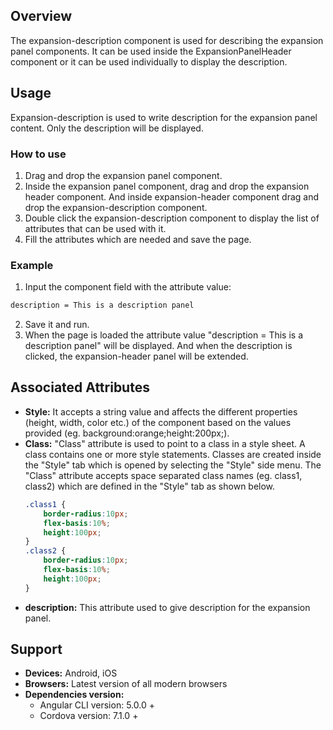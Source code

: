 ## Overview
The expansion-description component is used for describing the expansion panel components. It can be used inside the ExpansionPanelHeader component or it can be used individually to display the description.
## Usage
Expansion-description is used to write description for the expansion panel content. Only the description will be displayed.
### How to use 
1. Drag and drop the expansion panel component.
2. Inside the expansion panel component, drag and drop the expansion header component. And inside expansion-header component drag and drop the expansion-description component.
3. Double click the expansion-description component to display the list of attributes that can be used with it.
4. Fill the attributes which are needed and save the page.

### Example
1. Input the component field with the attribute value:
```css 
description = This is a description panel
```
2. Save it and run.
3. When the page is loaded the attribute value "description = This is a description panel" will be displayed. And when the description is clicked, the expansion-header panel will be extended.

## Associated Attributes
- **Style:** It accepts a string value and affects the different properties (height, width, color etc.) of the component based on the values provided (eg. background:orange;height:200px;).
- **Class:** "Class" attribute is used to point to a class in a style sheet. A class contains one or more style statements. Classes are created inside the "Style" tab which is opened by selecting the "Style" side menu. The "Class" attribute accepts space separated class names (eg. class1, class2) which are defined in the "Style" tab as shown below.
    ```css
    .class1 {
        border-radius:10px;
        flex-basis:10%;
        height:100px;
    }
    .class2 {
        border-radius:10px;
        flex-basis:10%;
        height:100px;
    }
    ```
- **description:** This attribute used to give description for the expansion panel. 
## Support
- **Devices:** Android, iOS
- **Browsers:**  Latest version of all modern browsers
- **Dependencies version:** 
    - Angular CLI version: 5.0.0 + 
    - Cordova version: 7.1.0 +
